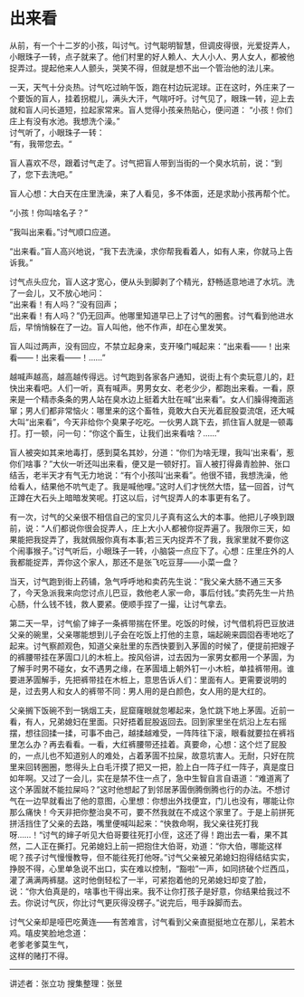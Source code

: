 # 出来看

从前，有一个十二岁的小孩，叫讨气。讨气聪明智慧，但调皮得很，光爱捉弄人，小眼珠子一转，点子就来了。他们村里的好人赖人、大人小人、男人女人，都被他捉弄过。提起他来人人颤头，哭笑不得，但就是想不出一个管治他的法儿来。

一天，天气十分炎热。讨气吃过晌午饭，跑在村边玩泥球。正在这时，外庄来了一个要饭的盲人，挂着拐棍儿，满头大汗，气喘吁吁。讨气见了，眼珠一转，迎上去就和盲人问长道短，拉起家常来。盲人觉得小孩亲热贴心，便问道：
“小孩！你们庄上有没有水池。我想洗个澡。”  
讨气听了，小眼珠子一转：  
“有，我带您去。“

盲人喜欢不尽，跟着讨气走了。讨气把盲人带到当街的一个臭水坑前，说：“到了，您下去洗吧。”

盲人心想：大白天在庄里洗澡，来了人看见，多不体面，还是求助小孩再帮个忙。

“小孩！你叫啥名子？”

”我叫出来看。”讨气顺口应道。

“出来看。”盲人高兴地说，“我下去洗澡，求你帮我看着人，如有人来，你就马上告诉我。”

讨气点头应允，盲人这才宽心，便从头到脚剥了个精光，舒畅适意地进了水坑。洗了一会儿，又不放心地问：  
“出来看！有人吗？”没有回声；  
“出来看！有人吗？”仍无回声。他哪里知道早已上了讨气的圈套。讨气看到他进水后，早悄悄躲在了一边。盲人叫他，他不作声，却在心里发笑。

盲人叫过两声，没有回应，不禁立起身来，支开嗓门喊起来：“出来看——！出来看——！出来看——！……”

越喊声越高，越高越传得远。讨气跑到各家各户通知，说街上有个卖玩意儿的，赶快出来看吧。人们一听，真有喊声。男男女女、老老少少，都跑出来看。一看，原来是一个精赤条条的男人站在臭水边上挺着大肚在喊“出来看”。女人们臊得掩面逃窜；男人们都非常恼火：哪里来的这个畜牲，竟敢大白天光着屁股耍流氓，还大喊大叫“出来看”，今天非给你个臭果子吃吃。一伙男人跳下去，抓住盲人就是一顿毒打。打一顿，问一句：“你这个畜生，让我们出来看啥？……”

盲人被突如其来地毒打，感到莫名其妙，分道：“你们为啥无理，我叫‘出来看’，惹你们啥事？”大伙一听还叫出来看，便又是一顿好打。盲人被打得鼻青脸肿、张口结舌，老半天才有气无力地说：“有个小孩叫‘出来看”。他很不错，我想洗澡，他给看人，结果他不吭气走了。我是喊他哩。”这时人们才恍然大悟，猛一回首，讨气正蹲在大石头上暗暗发笑呢。打这以后，讨气捉弄人的本事更有名了。

有一次，讨气的父亲很不相信自己的宝贝儿子真有这么大的本事。他把儿子唤到跟前，说：“人们都说你很会捉弄人，庄上大小人都被你捉弄遍了。我限你三天，如果能把我捉弄了，我就佩服你真有本事;若三天内捉弄不了我，我家里就不要你这个闹事猴子。”讨气听后，小眼珠子一转，小脑袋一点应下了。心想：庄里庄外的人我都能捉弄，弄你这个家人，那还不是张飞吃豆芽——小菜一盘？

当天，讨气跑到街上药铺，急气呼呼地和卖药先生说：“我父亲大肠不通三天多了，今天急派我来向您讨点儿巴豆，救他老人家一命，事后付钱。”卖药先生一片热心肠，什么钱不钱，救人要紧。便顺手捏了一撮，让讨气拿去。

第二天一早，讨气偷了婶子一条裤带揣在怀里。吃饭的时候，讨气借机将巴豆放进父亲的碗里，父亲哪能想到儿子会在吃饭上打他的主意，端起碗来圆囵吞枣地吃了起来。讨气察颜观色，知道父亲肚里的东西快要到入茅圊的时候了，便提前把嫂子的裤腰带挂在茅圊口儿的木桩上。按风俗讲，过去因为一家男女都用一个茅圊，为了解手时男不碰女，女不遇男之缘，在茅圊墙上朝外钉一小木桩，单挂裤带用。谁要进茅圊解手，先把裤带挂在木桩上，意思告诉人们：里面有人。更需要说明的是，过去男人和女人的裤带不同：男人用的是白颜色，女人用的是大红的。

父亲搁下饭碗不到一锅烟工夫，屁窟窿眼就忽嘟起来，急忙跳下地上茅圊。近前一看，有人，兄弟媳妇在里面。只好捂着屁股返回去。回到家里坐在炕沿上左右摇摆，想往回揉一揉，可事不由己，越揉越难受，一阵阵往下滚，眼看就要拉在裤裆里怎么办？再去看看。一看，大红裤腰带还挂着。真要命，心想：这个烂了屁股的，一点儿也不知道别人的难处，占着茅圊不拉屎，故意坑害人。无耐，只好在院里来回转圈圈，憋得头上白毛汗摸了把又一把，脸上白一阵子红一阵子，真是度日如年啊。又过了一会儿，实在是禁不住一点了，急中生智自言自语道：“难道离了这个茅圊就不能拉屎吗？”这时他想起了到邻居茅圊倒腾倒腾也行的办法。不想讨气在一边早就看出了他的意图，心里想：你想出外找便宜，门儿也没有，哪能让你那么痛快！今天非把你整治臭不可，要不然我就在不成这个家里了。于是上前拼死拼活挡住了父亲的去路，嘴里便喊叫起来：“快救命啊，我父亲往死打我呀……！“讨气的婶子听见大伯哥要往死打小侄，这还了得！跑出去一看，果不其然，二人正在撕打。兄弟媳妇上前一把抱住大伯哥，劝道：“你大伯，哪能这样呢？孩子讨气慢慢教导，但不能往死打他呀。”讨气父亲被兄弟媳妇抱得结结实实，挣脱不得，心里单急说不出口，实在难以控制，“豁啦”一声，如同挤破个烂西瓜，灌了满满两裤腿。这时他倒轻松了一半，可紧抱着他的兄弟媳妇却变了脸，说：“你大伯真是的，啥事也干得出来。我不让你打孩子是好意，你结果给我过不去。你说讨气灰，你比讨气更灰得没楞子。”说完后，甩手跺脚而去。

讨气父亲却是哑巴吃黄连——有苦难言，讨气看到父亲直挺挺地立在那儿，呆若木鸡。嘻皮笑脸地念道：  
老爹老爹莫生气，  
这样的赌打不得。

---

讲述者：张立功
搜集整理：张昱